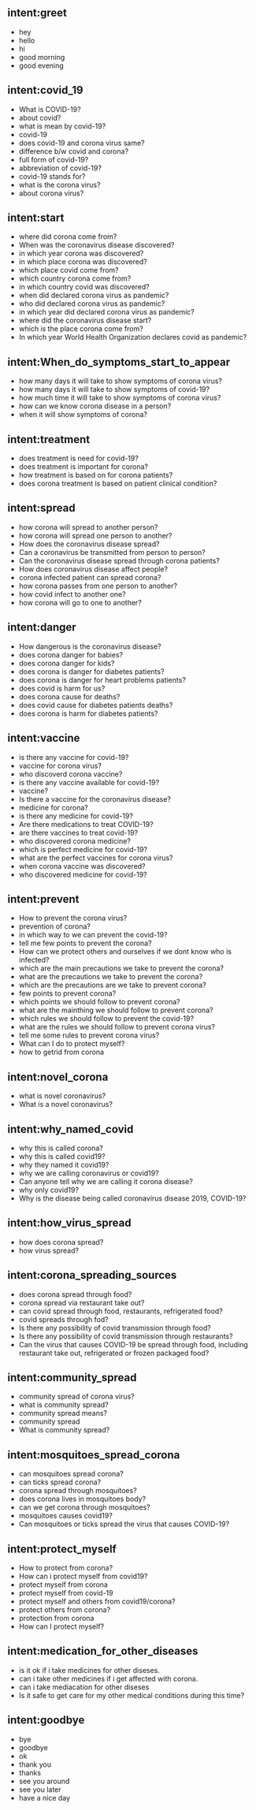 ## intent:greet
- hey
- hello
- hi
- good morning
- good evening

## intent:covid_19
- What is COVID-19?
- about covid?
- what is mean by covid-19?
- covid-19
- does covid-19 and corona virus same?
- difference b/w covid and corona?
- full form of covid-19?
- abbreviation of covid-19?
- covid-19 stands for?
- what is the corona virus?
- about corona virus?

## intent:start
- where did corona come from?
- When was the coronavirus disease discovered?
- in which year corona was discovered?
- in which place corona was discovered?
- which place covid come from?
- which country corona come from?
- in which country covid was discovered?
- when did declared corona virus as pandemic?
- who did declared corona virus as pandemic?
- in which year did declared corona virus as pandemic?
- where did the coronavirus disease start?
- which is the place corona come from?
- In which year World Health Organization declares covid as pandemic?

## intent:When_do_symptoms_start_to_appear
- how many days it will take to show symptoms of corona virus?
- how many days it will take to show symptoms of covid-19?
- how much time it will take to show symptoms of corona virus?
- how can we know corona disease in a person?
- when it will show symptoms of corona?

## intent:treatment
- does treatment is need for covid-19?
- does treatment is important for corona?
- how treatment is based on for corona patients?
- does corona treatment is based on patient clinical condition?

## intent:spread
- how corona will spread to another person?
- how corona will spread one person to another?
- How does the coronavirus disease spread?
- Can a coronavirus be transmitted from person to person?
- Can the coronavirus disease spread through corona patients?
- How does coronavirus disease affect people?
- corona infected patient can spread corona?
- how corona passes from one person to another?
- how covid infect to another one?
- how corona will go to one to another?

## intent:danger
- How dangerous is the coronavirus disease?
- does corona danger for babies?
- does corona danger for kids?
- does corona is danger for diabetes patients?
- does corona is danger for heart problems patients?
- does covid is harm for us?
- does corona cause for deaths?
- does covid cause for diabetes patients deaths?
- does corona is harm for diabetes patients?

## intent:vaccine
- is there any vaccine for covid-19?
- vaccine for corona virus?
- who discoverd corona vaccine?
- is there any vaccine available for covid-19?
- vaccine?
- Is there a vaccine for the coronavirus disease?
- medicine for corona?
- is there any medicine for covid-19?
- Are there medications to treat COVID-19?
- are there vaccines to treat covid-19?
- who discovered corona medicine?
- which is perfect medicine for covid-19?
- what are the perfect vaccines for corona virus?
- when corona vaccine was discovered?
- who discovered medicine for covid-19?

## intent:prevent
- How to prevent the corona virus?
- prevention of corona?
- in which way to we can prevent the covid-19?
- tell me few points to prevent the corona?
- How can we protect others and ourselves if we dont know who is infected?
- which are the main precautions we take to prevent the corona?
- what are the precautions we take to prevent the corona?
- which are the precautions are we take to prevent corona?
- few points to prevent corona?
- which points we should follow to prevent corona?
- what are the mainthing we should follow to prevent corona?
- which rules we should follow to prevent the covid-19?
- what are the rules we should follow to prevent corona virus?
- tell me some rules to prevent corona virus?
- What can I do to protect myself?
- how to getrid from corona

## intent:novel_corona
- what is novel coronavirus?
- What is a novel coronavirus?

## intent:why_named_covid
- why this is called corona?
- why this is called covid19?
- why they named it covid19?
- why we are calling coronavirus or covid19?
- Can anyone tell why we are calling it corona disease?
- why only covid19?
- Why is the disease being called coronavirus disease 2019, COVID-19?

## intent:how_virus_spread
- how does corona spread?
- how virus spread?

## intent:corona_spreading_sources
- does corona spread through food?
- corona spread via restaurant take out?
- can covid spread through food, restaurants, refrigerated food?
- covid spreads through fod?
- Is there any possibility of covid transmission through food?
- Is there any possibility of covid transmission through restaurants?
- Can the virus that causes COVID-19 be spread through food, including restaurant take out, refrigerated or frozen packaged food?

## intent:community_spread
- community spread of corona virus?
- what is community spread?
- community spread means?
- community spread
- What is community spread?

## intent:mosquitoes_spread_corona
- can mosquitoes spread corona?
- can ticks spread corona?
- corona spread through mosquitoes?
- does corona lives in mosquitoes body?
- can we get corona through mosquitoes?
- mosquitoes causes covid19?
- Can mosquitoes or ticks spread the virus that causes COVID-19?

## intent:protect_myself
- How to protect from corona?
- How can i protect myself from covid19?
- protect myself from corona
- protect myself from covid-19
- protect myself and others from covid19/corona?
- protect others from corona?
- protection from corona
- How can I protect myself?

## intent:medication_for_other_diseases
- is it ok if i take medicines for other diseses.
- can i take other medicines if i get affected with corona.
- can i take mediacation for other diseses
- Is it safe to get care for my other medical conditions during this time?

## intent:goodbye
- bye
- goodbye
- ok
- thank you
- thanks
- see you around
- see you later
- have a nice day
